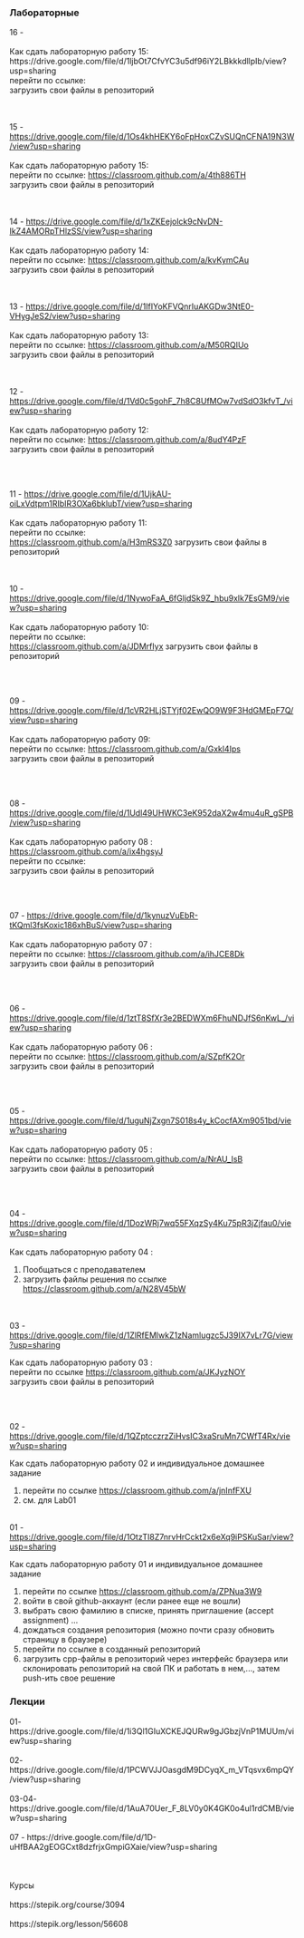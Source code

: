 <h3>Лабораторные</h3>
16 -  </br></br>
Как сдать лабораторную работу 15: https://drive.google.com/file/d/1ljbOt7CfvYC3u5df96iY2LBkkkdllpIb/view?usp=sharing </br>
перейти по ссылке:  <br> 
   загрузить свои файлы в репозиторий
   
</br></br>
15 - https://drive.google.com/file/d/1Os4khHEKY6oFpHoxCZvSUQnCFNA19N3W/view?usp=sharing </br></br>
Как сдать лабораторную работу 15:  </br>
перейти по ссылке: https://classroom.github.com/a/4th886TH <br> 
   загрузить свои файлы в репозиторий
   
</br></br>
14 - https://drive.google.com/file/d/1xZKEejolck9cNvDN-IkZ4AMORpTHlzSS/view?usp=sharing </br></br>
Как сдать лабораторную работу 14:  </br>
перейти по ссылке: https://classroom.github.com/a/kvKymCAu <br> 
   загрузить свои файлы в репозиторий
   
</br></br>
13 - https://drive.google.com/file/d/1IfIYoKFVQnrIuAKGDw3NtE0-VHygJeS2/view?usp=sharing </br></br>
Как сдать лабораторную работу 13: </br>
перейти по ссылке: https://classroom.github.com/a/M50RQIUo <br> 
   загрузить свои файлы в репозиторий
   
</br></br>
12 - https://drive.google.com/file/d/1Vd0c5gohF_7h8C8UfMOw7vdSdO3kfvT_/view?usp=sharing</br></br>
Как сдать лабораторную работу 12: </br>
перейти по ссылке: https://classroom.github.com/a/8udY4PzF <br> 
   загрузить свои файлы в репозиторий
   
</br></br>

11 - https://drive.google.com/file/d/1UjkAU-oiLxVdtpm1RIbIR3OXa6bklubT/view?usp=sharing</br></br>
Как сдать лабораторную работу 11: </br>
перейти по ссылке:  <br> https://classroom.github.com/a/H3mRS3Z0
   загрузить свои файлы в репозиторий
   
</br></br>
10 - https://drive.google.com/file/d/1NywoFaA_6fGljdSk9Z_hbu9xlk7EsGM9/view?usp=sharing</br></br>
Как сдать лабораторную работу 10: </br>
перейти по ссылке:  <br> https://classroom.github.com/a/JDMrfIyx 
   загрузить свои файлы в репозиторий
   
</br></br>

09 - https://drive.google.com/file/d/1cVR2HLjSTYjf02EwQO9W9F3HdGMEpF7Q/view?usp=sharing</br></br>
Как сдать лабораторную работу 09: </br>
перейти по ссылке:  https://classroom.github.com/a/Gxkl4Ips<br> 
   загрузить свои файлы в репозиторий
   
</br></br>

08 - https://drive.google.com/file/d/1Udl49UHWKC3eK952daX2w4mu4uR_gSPB/view?usp=sharing</br></br>
Как сдать лабораторную работу 08 : https://classroom.github.com/a/ix4hgsyJ</br>
перейти по ссылке: <br> 
   загрузить свои файлы в репозиторий
   
</br></br>

07 - https://drive.google.com/file/d/1kynuzVuEbR-tKQml3fsKoxic186xhBuS/view?usp=sharing </br></br>
Как сдать лабораторную работу 07 :</br>
перейти по ссылке: 
   https://classroom.github.com/a/ihJCE8Dk<br> 
   загрузить свои файлы в репозиторий
   
</br></br>



06 - https://drive.google.com/file/d/1ztT8SfXr3e2BEDWXm6FhuNDJfS6nKwL_/view?usp=sharing </br></br>
Как сдать лабораторную работу 06 :</br>
перейти по ссылке: https://classroom.github.com/a/SZpfK2Or  <br> 
   загрузить свои файлы в репозиторий
   
</br></br>


05 - https://drive.google.com/file/d/1uguNjZxgn7S018s4y_kCocfAXm9051bd/view?usp=sharing</br></br>
Как сдать лабораторную работу 05 :</br>
перейти по ссылке: https://classroom.github.com/a/NrAU_IsB <br> 
   загрузить свои файлы в репозиторий
   
</br></br>


04 - https://drive.google.com/file/d/1DozWRj7wq55FXqzSy4Ku75pR3jZjfau0/view?usp=sharing</br></br>
Как сдать лабораторную работу 04 :</br>
1) Пообщаться с преподавателем</br>
2) загрузить файлы решения по ссылке https://classroom.github.com/a/N28V45bW</br>

</br></br>
03 - https://drive.google.com/file/d/1ZlRfEMlwkZ1zNamlugzc5J39IX7vLr7G/view?usp=sharing

Как сдать лабораторную работу 03 :</br>
   перейти по ссылке https://classroom.github.com/a/JKJyzNOY</br>
   загрузить свои файлы в репозиторий

</br></br>

02 - https://drive.google.com/file/d/1QZptcczrzZiHvsIC3xaSruMn7CWfT4Rx/view?usp=sharing

Как сдать лабораторную работу 02 и индивидуальное домашнее задание
1) перейти по ссылке https://classroom.github.com/a/jnInfFXU 
2) см. для Lab01
</br></br>


01 - https://drive.google.com/file/d/1OtzTI8Z7nrvHrCckt2x6eXq9iPSKuSar/view?usp=sharing 

Как сдать лабораторную работу 01 и индивидуальное домашнее задание
1) перейти по ссылке https://classroom.github.com/a/ZPNua3W9
2) войти в свой github-аккаунт (если ранее еще не вошли)
3) выбрать свою фамилию в списке, принять приглашение (accept assignment) ...
4) дождаться создания репозитория (можно почти сразу обновить страницу в браузере)
5) перейти по ссылке в созданный репозиторий
6) загрузить cpp-файлы в репозиторий через интерфейс браузера
    или склонировать репозиторий на свой ПК и работать в нем,..., затем push-ить свое решение
   

<h3>Лекции</h3>
01- https://drive.google.com/file/d/1i3Ql1GIuXCKEJQURw9gJGbzjVnP1MUUm/view?usp=sharing </br></br>
02- https://drive.google.com/file/d/1PCWVJJOasgdM9DCyqX_m_VTqsvx6mpQY/view?usp=sharing </br></br>
03-04- https://drive.google.com/file/d/1AuA70Uer_F_8LV0y0K4GK0o4ul1rdCMB/view?usp=sharing</br></br>
07 -  https://drive.google.com/file/d/1D-uHfBAA2gEOGCxt8dzfrjxGmpiGXaie/view?usp=sharing</br></br>
</br></br>
Курсы </br></br>
https://stepik.org/course/3094</br></br>
https://stepik.org/lesson/56608</br></br>



